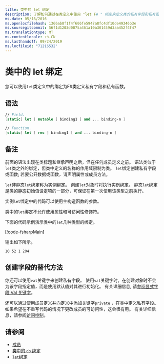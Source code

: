 ```yaml
---
title: 类中的 let 绑定
description: 了解如何通过在类定义中使用 "let F# " 绑定来定义类的私有字段和私有函数。
ms.date: 05/16/2016
ms.openlocfilehash: 1366ab8f1f4f606fe5947a8fc4df10de49346b3e
ms.sourcegitcommit: 56f1d1203d0075a461a10a301459d3aa452f4f47
ms.translationtype: MT
ms.contentlocale: zh-CN
ms.lasthandoff: 09/24/2019
ms.locfileid: "71216532"
---
```

# <a name="let-bindings-in-classes"></a>类中的 let 绑定

您可以使用`let`类定义中的绑定为F#类定义私有字段和私有函数。

## <a name="syntax"></a>语法

```fsharp
// Field.
[static] let [ mutable ] binding1 [ and ... binding-n ]

// Function.
[static] let [ rec ] binding1 [ and ... binding-n ]
```

## <a name="remarks"></a>备注

前面的语法出现在类标题和继承声明之后，但在任何成员定义之前。 语法类似于`let`类之外的绑定，但类中定义的名称的作用域限制为类。 `let`绑定创建私有字段或函数; 若要公开数据或函数，请声明属性或成员方法。

`let`非静态`let`绑定称为实例绑定。 创建`let`对象时将执行实例绑定。 静态`let`绑定是类的静态初始值设定项的一部分，可保证在第一次使用该类型之前执行。

实例`let`绑定中的代码可以使用主构造函数的参数。

类中的`let`绑定不允许使用属性和可访问性修饰符。

下面的代码示例演示类中的`let`几种类型的绑定。

[!code-fsharp[Main](~/samples/snippets/fsharp/lang-ref-1/snippet3001.fs)]

输出如下所示。

```console
10 52 1 204
```

## <a name="alternative-ways-to-create-fields"></a>创建字段的替代方法

你还可以使用`val`关键字来创建私有字段。 使用`val`关键字时，在创建对象时不会为该字段指定值，而是使用默认值对其进行初始化。 有关详细信息, 请[参阅显式字段:Val 关键字](explicit-fields-the-val-keyword.md)。

还可以通过使用成员定义并向定义中添加关键字`private` ，在类中定义私有字段。 如果希望在不重写代码的情况下更改成员的可访问性，这会很有用。 有关详细信息，请参阅[访问控制](../access-control.md)。

## <a name="see-also"></a>请参阅

- [成员](index.md)
- [类中的 `do` 绑定](do-bindings-in-classes.md)
- [`let`绑定](../functions/let-bindings.md)
